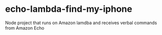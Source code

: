 # echo-lambda-find-my-iphone
Node project that runs on Amazon lamdba and receives verbal commands from Amazon Echo
